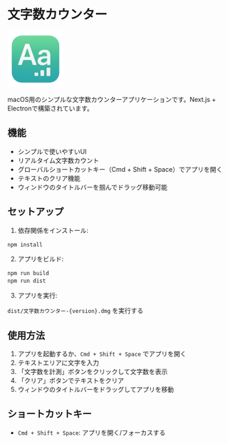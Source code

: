 # 文字数カウンター
 <img src="./public/icon.png" width="25%" />

macOS用のシンプルな文字数カウンターアプリケーションです。Next.js + Electronで構築されています。

## 機能

- シンプルで使いやすいUI
- リアルタイム文字数カウント
- グローバルショートカットキー（Cmd + Shift + Space）でアプリを開く
- テキストのクリア機能
- ウィンドウのタイトルバーを掴んでドラッグ移動可能

## セットアップ

1. 依存関係をインストール:
```bash
npm install
```

2. アプリをビルド:
```bash
npm run build
npm run dist
```

3. アプリを実行:

`dist/文字数カウンター-{version}.dmg` を実行する

## 使用方法

1. アプリを起動するか、`Cmd + Shift + Space` でアプリを開く
2. テキストエリアに文字を入力
3. 「文字数を計測」ボタンをクリックして文字数を表示
4. 「クリア」ボタンでテキストをクリア
5. ウィンドウのタイトルバーをドラッグしてアプリを移動

## ショートカットキー

- `Cmd + Shift + Space`: アプリを開く/フォーカスする 